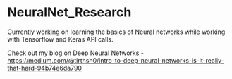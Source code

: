# NeuralNet_Research

Currently working on learning the basics of Neural networks while working with Tensorflow and Keras API calls. 

Check out my blog on Deep Neural Networks - https://medium.com/@tirthsh0/intro-to-deep-neural-networks-is-it-really-that-hard-94b74e6da790
